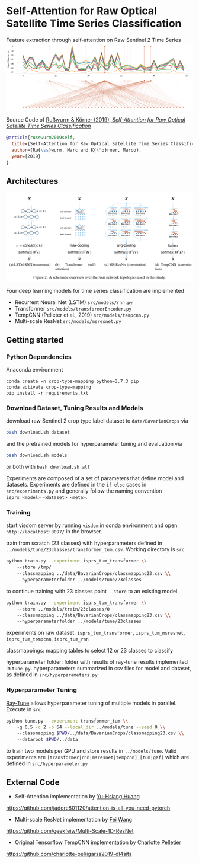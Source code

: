 # Self-Attention for Raw Optical Satellite Time Series Classification

<!--
```bibtex
@article{russwurm2019self,
  title={Self-Attention for Raw Optical Satellite Time Series Classification},
  author={Ru{\ss}wurm, Marc and K{\"o}rner, Marco},
  journal={arXiv preprint arXiv:1910.10536},
  year={2019}
}
```
-->

Feature extraction through self-attention on Raw Sentinel 2 Time Series
![First-Layer Attention Heads](doc/self-attention-1.gif)

Source Code of 
[Rußwurm & Körner (2019), *Self-Attention for Raw Optical Satellite Time Series Classification*](https://arxiv.org/abs/1910.10536)


```bibtex
@article{russwurm2019self,
  title={Self-Attention for Raw Optical Satellite Time Series Classification},
  author={Ru{\ss}wurm, Marc and K{\"o}rner, Marco},
  year={2019}
}
```


## Architectures

![Models](doc/models.png)

Four deep learning models for time series classification are implemented

* Recurrent Neural Net (LSTM) `src/models/rnn.py`
* Transformer `src/models/transformerEncoder.py`
* TempCNN (Pelleter et al., 2019) `src/models/tempcnn.py`
* Multi-scale ResNet `src/models/msresnet.py`

## Getting started


### Python Dependencies

Anaconda environment
```
conda create -n crop-type-mapping python=3.7.3 pip
conda activate crop-type-mapping
pip install -r requirements.txt
```

<!--
Build docker container
```
docker build -t croptypemapping . 
```
-->

### Download Dataset, Tuning Results and Models

download raw Sentinel 2 crop type label dataset to `data/BavarianCrops` via
```bash
bash download.sh dataset 
```
and the pretrained models for hyperparameter tuning and evaluation via
```bash
bash download.sh models 
```
or both with `bash download.sh all`

Experiments are composed of a set of parameters that define model and datasets. Experiments are defined in the `if-else` cases
in `src/experiments.py` and generally follow the naming convention `isprs_<model>_<dataset>_<meta>`.

### Training

start visdom server by running `visdom` in conda environment and open `http://localhost:8097/` in the browser.

train from scratch (23 classes) with hyperparameters defined in `../models/tune/23classes/transformer_tum.csv`.
Working directory is `src`
```bash
python train.py --experiment isprs_tum_transformer \\
    --store /tmp/
    --classmapping ../data/BavarianCrops/classmapping23.csv \\
    --hyperparameterfolder ../models/tune/23classes
```

to continue training with 23 classes point `--store` to an existing model
```bash
python train.py --experiment isprs_tum_transformer \\
    --store ../models/train/23classes/0
    --classmapping ../data/BavarianCrops/classmapping23.csv \\
    --hyperparameterfolder ../models/tune/23classes
```

experiments on raw dataset: `isprs_tum_transformer`, `isprs_tum_msresnet`, `isprs_tum_tempcnn`, `isprs_tum_rnn`

classmappings: mapping tables to select 12 or 23 classes to classify

hyperparameter folder: folder with results of ray-tune results implemented in `tune.py`. hyperparameters summarized in csv files for model and dataset, as defined in `src/hyperparameters.py`

### Hyperparameter Tuning

[Ray-Tune](https://ray.readthedocs.io/en/latest/tune.html) allows hyperparameter tuning of multiple models in parallel.
Execute in `src`
```bash
python tune.py --experiment transformer_tum \\
    -g 0.5 -c 2 -b 64 --local_dir ../models/tune --seed 0 \\
    --classmapping $PWD/../data/BavarianCrops/classmapping23.csv \\
    --dataroot $PWD/../data
```
to train two models per GPU and store results in `../models/tune`.
Valid experiments are `[transformer|rnn|msresnet|tempcnn]_[tum|gaf]` which are defined in `src/hyperparameter.py`

## External Code

* Self-Attention implementation by [Yu-Hsiang Huang](https://github.com/jadore801120)

https://github.com/jadore801120/attention-is-all-you-need-pytorch

* Multi-scale ResNet implementation by [Fei Wang](https://github.com/geekfeiw)

https://github.com/geekfeiw/Multi-Scale-1D-ResNet

* Original Tensorflow TempCNN implementation by [Charlotte Pelletier](https://github.com/charlotte-pel)

https://github.com/charlotte-pel/igarss2019-dl4sits

